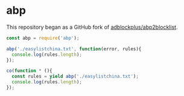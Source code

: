 # abp

This repository began as a GitHub fork of [adblockplus/abp2blocklist](https://github.com/adblockplus/abp2blocklist).


```javascript
const abp = require('abp');

abp('./easylistchina.txt', function(error, rules){
  console.log(rules.length);
});

co(function * (){
  const rules = yield abp('./easylistchina.txt');
  console.log(rules.length);
});

```
